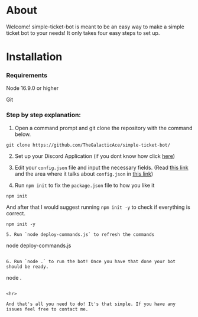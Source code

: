 # About

Welcome! simple-ticket-bot is meant to be an easy way to make a simple ticket bot to your needs! It only takes four easy steps to set up.

# Installation

### Requirements 
Node 16.9.0 or higher

Git

### Step by step explanation: 

1. Open a command prompt and git clone the repository with the command below. 

```
git clone https://github.com/TheGalacticAce/simple-ticket-bot/
```

2. Set up your Discord Application (if you dont know how click [here](https://discordjs.guide/preparations/setting-up-a-bot-application.html#creating-your-bot))

3. Edit your `config.json` file and input the necessary fields. (Read [this link](https://discordjs.guide/creating-your-bot/#using-config-json) and the area where it talks about `config.json` in [this link](https://discordjs.guide/creating-your-bot/#using-config-json))

4. Run `npm init` to fix the `package.json` file to how you like it

```
npm init
```

And after that I would suggest running `npm init -y` to check if everything is correct.
```
npm init -y

5. Run `node deploy-commands.js` to refresh the commands

```
node deploy-commands.js
```

6. Run `node .` to run the bot! Once you have that done your bot should be ready.

```
node .
```

<hr>

And that's all you need to do! It's that simple. If you have any issues feel free to contact me.

